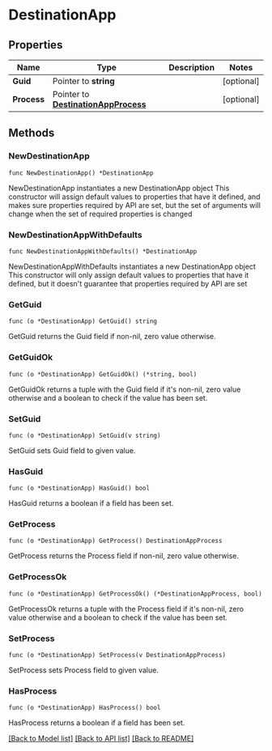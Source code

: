 # DestinationApp

## Properties

Name | Type | Description | Notes
------------ | ------------- | ------------- | -------------
**Guid** | Pointer to **string** |  | [optional] 
**Process** | Pointer to [**DestinationAppProcess**](DestinationAppProcess.md) |  | [optional] 

## Methods

### NewDestinationApp

`func NewDestinationApp() *DestinationApp`

NewDestinationApp instantiates a new DestinationApp object
This constructor will assign default values to properties that have it defined,
and makes sure properties required by API are set, but the set of arguments
will change when the set of required properties is changed

### NewDestinationAppWithDefaults

`func NewDestinationAppWithDefaults() *DestinationApp`

NewDestinationAppWithDefaults instantiates a new DestinationApp object
This constructor will only assign default values to properties that have it defined,
but it doesn't guarantee that properties required by API are set

### GetGuid

`func (o *DestinationApp) GetGuid() string`

GetGuid returns the Guid field if non-nil, zero value otherwise.

### GetGuidOk

`func (o *DestinationApp) GetGuidOk() (*string, bool)`

GetGuidOk returns a tuple with the Guid field if it's non-nil, zero value otherwise
and a boolean to check if the value has been set.

### SetGuid

`func (o *DestinationApp) SetGuid(v string)`

SetGuid sets Guid field to given value.

### HasGuid

`func (o *DestinationApp) HasGuid() bool`

HasGuid returns a boolean if a field has been set.

### GetProcess

`func (o *DestinationApp) GetProcess() DestinationAppProcess`

GetProcess returns the Process field if non-nil, zero value otherwise.

### GetProcessOk

`func (o *DestinationApp) GetProcessOk() (*DestinationAppProcess, bool)`

GetProcessOk returns a tuple with the Process field if it's non-nil, zero value otherwise
and a boolean to check if the value has been set.

### SetProcess

`func (o *DestinationApp) SetProcess(v DestinationAppProcess)`

SetProcess sets Process field to given value.

### HasProcess

`func (o *DestinationApp) HasProcess() bool`

HasProcess returns a boolean if a field has been set.


[[Back to Model list]](../README.md#documentation-for-models) [[Back to API list]](../README.md#documentation-for-api-endpoints) [[Back to README]](../README.md)


